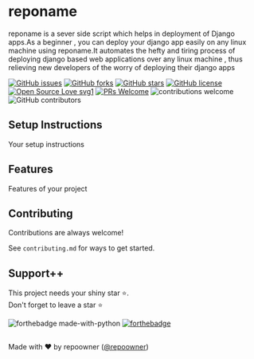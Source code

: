 # reponame
reponame is a sever side script which helps in deployment of Django apps.As  a beginner , you can deploy your django app easily on any linux machine using reponame.It automates the hefty and tiring process of deploying django based web applications over any linux machine , thus relieving new developers of the worry of deploying their django apps

[![GitHub issues](https://img.shields.io/github/issues/repoowner/reponame)](https://github.com/repoowner/reponame/issues)
[![GitHub forks](https://img.shields.io/github/forks/repoowner/reponame)](https://github.com/repoowner/reponame/network)
[![GitHub stars](https://img.shields.io/github/stars/repoowner/reponame)](https://github.com/repoowner/reponame/stargazers)
[![GitHub license](https://img.shields.io/github/license/repoowner/reponame)](https://github.com/repoowner/reponame/blob/main/LICENSE)
[![Open Source Love svg1](https://badges.frapsoft.com/os/v1/open-source.svg?v=103)](https://github.com/ellerbrock/open-source-badges/) [![PRs Welcome](https://img.shields.io/badge/PRs-welcome-brightgreen.svg?style=flat-square)](http://makeapullrequest.com) ![contributions welcome](https://img.shields.io/static/v1.svg?label=Contributions&message=Welcome&color=0059b3&style=flat-square) ![GitHub contributors](https://img.shields.io/github/contributors-anon/repoowner/reponame) 
<br>

## Setup Instructions

Your setup instructions


## Features

Features of your project

## Contributing

Contributions are always welcome!

See `contributing.md` for ways to get started.

<!-- readme: contributors -start -->
<!-- readme: contributors -end -->

## Support++

This project needs your shiny star ⭐.   
Don't forget to leave a star ⭐️

![forthebadge made-with-python](https://forthebadge.com/images/badges/open-source.svg)  [![forthebadge](https://forthebadge.com/images/badges/built-with-love.svg)](https://forthebadge.com)


##
Made with ❤ by repoowner ([@repoowner](https://github.com/repoowner))
